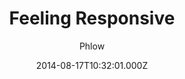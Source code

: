 ---
title: Feeling Responsive
github: https://github.com/Phlow/feeling-responsive
demo: https://phlow.github.io/feeling-responsive/
author: Phlow
ssg:
  - Jekyll
cms:
  - Markdown
date: 2014-08-17T10:32:01.000Z
description: >-
  »Feeling Responsive« is a free flexible theme for Jekyll built on Foundation
  framework. You can use it for your company site, as a portfolio or as a blog.
draft: true
publish_date: '2014-08-17T10:32:01Z'
update_date: '2022-09-06T16:58:47Z'
github_star: 771
github_fork: 1147
---